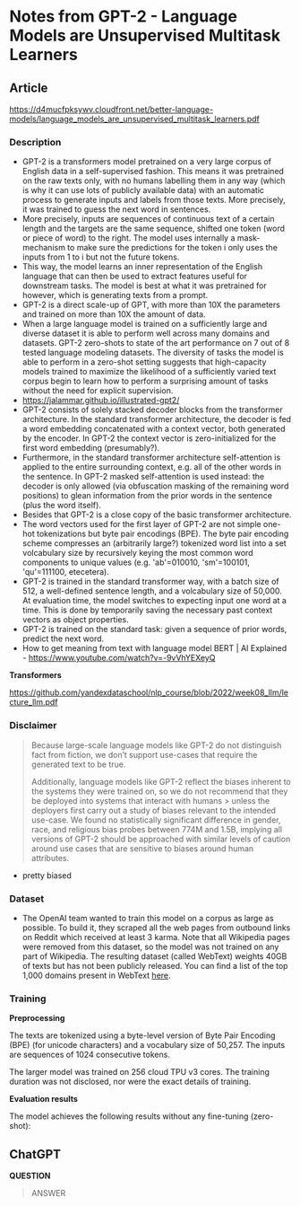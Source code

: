 # Notes from GPT-2 - Language Models are Unsupervised Multitask Learners

## Article

https://d4mucfpksywv.cloudfront.net/better-language-models/language_models_are_unsupervised_multitask_learners.pdf

### Description

- GPT-2 is a transformers model pretrained on a very large corpus of English data in a self-supervised fashion. This means it was pretrained on the raw texts only, with no humans labelling them in any way (which is why it can use lots of publicly available data) with an automatic process to generate inputs and labels from those texts. More precisely, it was trained to guess the next word in sentences.
- More precisely, inputs are sequences of continuous text of a certain length and the targets are the same sequence, shifted one token (word or piece of word) to the right. The model uses internally a mask-mechanism to make sure the predictions for the token i only uses the inputs from 1 to i but not the future tokens.
- This way, the model learns an inner representation of the English language that can then be used to extract features useful for downstream tasks. The model is best at what it was pretrained for however, which is generating texts from a prompt.
- GPT-2 is a direct scale-up of GPT, with more than 10X the parameters and trained on more than 10X the amount of data.
- When a large language model is trained on a sufficiently large and diverse dataset it is able to perform well across many domains and datasets. GPT-2 zero-shots to state of the art performance on 7 out of 8 tested language modeling datasets. The diversity of tasks the model is able to perform in a zero-shot setting suggests that high-capacity models trained to maximize the likelihood of a sufficiently varied text corpus begin to learn how to perform a surprising amount of tasks without the need for explicit supervision.
- https://jalammar.github.io/illustrated-gpt2/
- GPT-2 consists of solely stacked decoder blocks from the transformer architecture. In the standard transformer architecture, the decoder is fed a word embedding concatenated with a context vector, both generated by the encoder. In GPT-2 the context vector is zero-initialized for the first word embedding (presumably?).
- Furthermore, in the standard transformer architecture self-attention is applied to the entire surrounding context, e.g. all of the other words in the sentence. In GPT-2 masked self-attention is used instead: the decoder is only allowed (via obfuscation masking of the remaining word positions) to glean information from the prior words in the sentence (plus the word itself).
- Besides that GPT-2 is a close copy of the basic transformer architecture.
- The word vectors used for the first layer of GPT-2 are not simple one-hot tokenizations but byte pair encodings (BPE). The byte pair encoding scheme compresses an (arbitrarily large?) tokenized word list into a set volcabulary size by recursively keying the most common word components to unique values (e.g. 'ab'=010010, 'sm'=100101, 'qu'=111100, etecetera).
- GPT-2 is trained in the standard transformer way, with a batch size of 512, a well-defined sentence length, and a volcabulary size of 50,000. At evaluation time, the model switches to expecting input one word at a time. This is done by temporarily saving the necessary past context vectors as object properties.
- GPT-2 is trained on the standard task: given a sequence of prior words, predict the next word.
- How to get meaning from text with language model BERT | AI Explained - https://www.youtube.com/watch?v=-9vVhYEXeyQ

**Transformers**

https://github.com/yandexdataschool/nlp_course/blob/2022/week08_llm/lecture_llm.pdf

### Disclaimer

> Because large-scale language models like GPT-2 do not distinguish fact from fiction, we don’t support use-cases that require the generated text to be true.
>
> Additionally, language models like GPT-2 reflect the biases inherent to the systems they were trained on, so we do not recommend that they be deployed into systems that interact with humans > unless the deployers first carry out a study of biases relevant to the intended use-case. We found no statistically significant difference in gender, race, and religious bias probes between 774M and 1.5B, implying all versions of GPT-2 should be approached with similar levels of caution around use cases that are sensitive to biases around human attributes.

- pretty biased

### Dataset

- The OpenAI team wanted to train this model on a corpus as large as possible. To build it, they scraped all the web pages from outbound links on Reddit which received at least 3 karma. Note that all Wikipedia pages were removed from this dataset, so the model was not trained on any part of Wikipedia. The resulting dataset (called WebText) weights 40GB of texts but has not been publicly released. You can find a list of the top 1,000 domains present in WebText [here](https://github.com/openai/gpt-2/blob/master/domains.txt).

### Training

**Preprocessing**

The texts are tokenized using a byte-level version of Byte Pair Encoding (BPE) (for unicode characters) and a vocabulary size of 50,257. The inputs are sequences of 1024 consecutive tokens.

The larger model was trained on 256 cloud TPU v3 cores. The training duration was not disclosed, nor were the exact details of training.

**Evaluation results**

The model achieves the following results without any fine-tuning (zero-shot):

## ChatGPT

**QUESTION**

> ANSWER
